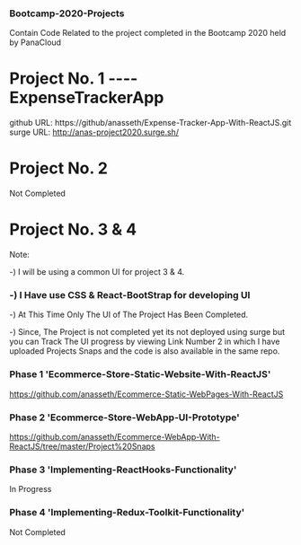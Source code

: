 ### Bootcamp-2020-Projects
Contain Code Related to the project completed in the Bootcamp 2020 held by PanaCloud

# Project No. 1 ---- ExpenseTrackerApp

github URL:
https://github/anasseth/Expense-Tracker-App-With-ReactJS.git
surge URL:
http://anas-project2020.surge.sh/

# Project No. 2
Not Completed

# Project No. 3 & 4
Note:

-) I will be using a common UI for project 3 & 4.

### -) I Have use CSS & React-BootStrap for developing UI 

-) At This Time Only The UI of The Project Has Been Completed.

-) Since, The Project is not completed yet its not deployed using surge but you can Track The UI progress by viewing Link Number 2 in        which I have uploaded Projects Snaps and the code is also available in the same repo. 


### Phase 1 'Ecommerce-Store-Static-Website-With-ReactJS'
https://github.com/anasseth/Ecommerce-Static-WebPages-With-ReactJS

### Phase 2 'Ecommerce-Store-WebApp-UI-Prototype'
https://github.com/anasseth/Ecommerce-WebApp-With-ReactJS/tree/master/Project%20Snaps

### Phase 3 'Implementing-ReactHooks-Functionality'
In Progress

### Phase 4 'Implementing-Redux-Toolkit-Functionality'
Not Completed

